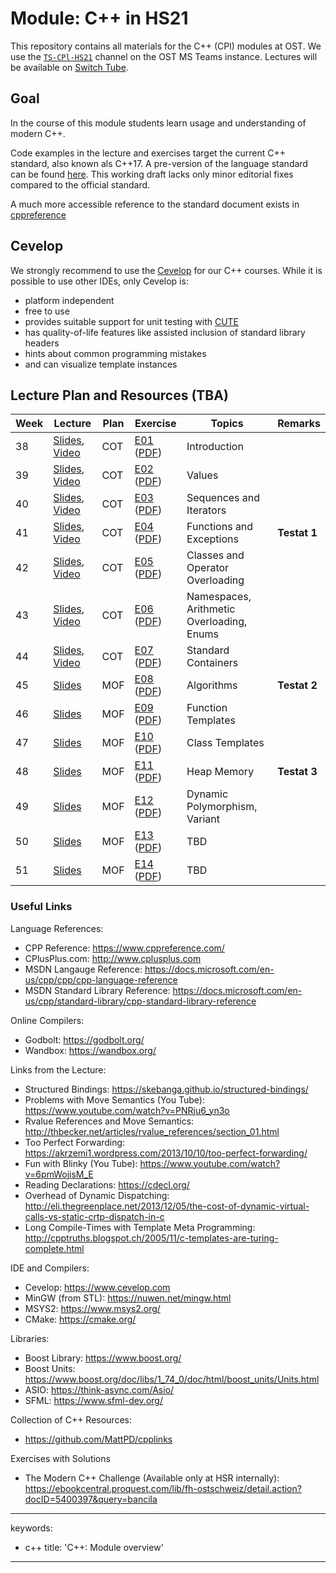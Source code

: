 # Module: C++ in HS21

This repository contains all materials for the C++ (CPl) modules at OST.
We use the [`TS-CPl-HS21`](https://teams.microsoft.com/l/team/19%3aee9d1b0dc838423686a103f7b8cbf2c9%40thread.tacv2/conversations?groupId=40fb7d97-bf4e-48c6-b28c-681a2d2fdf04&tenantId=a6e70fa3-1c7a-4aa2-a25e-836eea52ca22) channel on the OST MS Teams instance.
Lectures will be available on [Switch Tube](https://tube.switch.ch/channels/889a82a4).

## Goal

In the course of this module students learn usage and understanding of modern C++.

Code examples in the lecture and exercises target the current C++ standard, also known als C++17.
A pre-version of the language standard can be found [here](http://www.open-std.org/jtc1/sc22/wg21/docs/papers/2017/n4659.pdf).
This working draft lacks only minor editorial fixes compared to the official standard.

A much more accessible reference to the standard document exists in [cppreference]( https://en.cppreference.com/w/)

## Cevelop

We strongly recommend to use the [Cevelop](https://www.cevelop.com) for our C++ courses.
While it is possible to use other IDEs, only Cevelop is:

- platform independent
- free to use
- provides suitable support for unit testing with [CUTE](https://www.cute-test.com)
- has quality-of-life features like assisted inclusion of standard library headers
- hints about common programming mistakes
- and can visualize template instances

## Lecture Plan and Resources (TBA)

| Week | Lecture                                                           | Plan | Exercise                                                                                | Topics                                                 | Remarks        |
|------|-------------------------------------------------------------------|------|-----------------------------------------------------------------------------------------|--------------------------------------------------------|----------------|
| 38   | [Slides](week01), [Video](https://tube.switch.ch/videos/41b34752) | COT  | [E01](week01/README.md) ([PDF](/../-/jobs/artifacts/master/file/week01.pdf?job=week01)) | Introduction                                           |                |
| 39   | [Slides](week02), [Video](https://tube.switch.ch/videos/af786ac1) | COT  | [E02](week02/README.md) ([PDF](/../-/jobs/artifacts/master/file/week02.pdf?job=week02)) | Values                                                 |                |
| 40   | [Slides](week03), [Video](https://tube.switch.ch/videos/0216adb3) | COT  | [E03](week03/README.md) ([PDF](/../-/jobs/artifacts/master/file/week03.pdf?job=week03)) | Sequences and Iterators                                |                |
| 41   | [Slides](week04), [Video](https://tube.switch.ch/videos/ffb06a12) | COT  | [E04](week04/README.md) ([PDF](/../-/jobs/artifacts/master/file/week04.pdf?job=week04)) | Functions and Exceptions                               | **Testat 1**   |
| 42   | [Slides](week05), [Video](https://tube.switch.ch/videos/3f9e7d90) | COT  | [E05](week05/README.md) ([PDF](/../-/jobs/artifacts/master/file/week05.pdf?job=week05)) | Classes and Operator Overloading                       |                |
| 43   | [Slides](week06), [Video](https://tube.switch.ch/videos/cb762743) | COT  | [E06](week06/README.md) ([PDF](/../-/jobs/artifacts/master/file/week06.pdf?job=week06)) | Namespaces, Arithmetic Overloading, Enums              |                |
| 44   | [Slides](week07), [Video](https://tube.switch.ch/videos/a00095cb) | COT  | [E07](week07/README.md) ([PDF](/../-/jobs/artifacts/master/file/week07.pdf?job=week07)) | Standard Containers                                    |                |
| 45   | [Slides](week08)                                                  | MOF  | [E08](week08/README.md) ([PDF](/../-/jobs/artifacts/master/file/week08.pdf?job=week08)) | Algorithms                                             | **Testat 2**   |
| 46   | [Slides](week09)                                                  | MOF  | [E09](week09/README.md) ([PDF](/../-/jobs/artifacts/master/file/week09.pdf?job=week09)) | Function Templates                                     |                |
| 47   | [Slides](week10)                                                  | MOF  | [E10](week10/README.md) ([PDF](/../-/jobs/artifacts/master/file/week10.pdf?job=week10)) | Class Templates                                        |                |
| 48   | [Slides](week11)                                                  | MOF  | [E11](week11/README.md) ([PDF](/../-/jobs/artifacts/master/file/week11.pdf?job=week11)) | Heap Memory                                            | **Testat 3**   |
| 49   | [Slides](week12)                                                  | MOF  | [E12](week12/README.md) ([PDF](/../-/jobs/artifacts/master/file/week12.pdf?job=week12)) | Dynamic Polymorphism, Variant                          |                |
| 50   | [Slides](week13)                                                  | MOF  | [E13](week13/README.md) ([PDF](/../-/jobs/artifacts/master/file/week13.pdf?job=week13)) | TBD                                                    |                |
| 51   | [Slides](week14)                                                  | MOF  | [E14](week14/README.md) ([PDF](/../-/jobs/artifacts/master/file/week14.pdf?job=week14)) | TBD                                                    |                |

### Useful Links

Language References:
- CPP Reference: https://www.cppreference.com/
- CPlusPlus.com: http://www.cplusplus.com
- MSDN Langauge Reference: https://docs.microsoft.com/en-us/cpp/cpp/cpp-language-reference
- MSDN Standard Library Reference: https://docs.microsoft.com/en-us/cpp/standard-library/cpp-standard-library-reference

Online Compilers:
- Godbolt: https://godbolt.org/
- Wandbox: https://wandbox.org/

Links from the Lecture:
- Structured Bindings: https://skebanga.github.io/structured-bindings/
- Problems with Move Semantics (You Tube): https://www.youtube.com/watch?v=PNRju6_yn3o
- Rvalue References and Move Semantics: http://thbecker.net/articles/rvalue_references/section_01.html
- Too Perfect Forwarding: https://akrzemi1.wordpress.com/2013/10/10/too-perfect-forwarding/
- Fun with Blinky (You Tube): https://www.youtube.com/watch?v=6pmWojisM_E
- Reading Declarations: https://cdecl.org/
- Overhead of Dynamic Dispatching: http://eli.thegreenplace.net/2013/12/05/the-cost-of-dynamic-virtual-calls-vs-static-crtp-dispatch-in-c
- Long Compile-Times with Template Meta Programming: http://cpptruths.blogspot.ch/2005/11/c-templates-are-turing-complete.html

IDE and Compilers:
- Cevelop: https://www.cevelop.com
- MinGW (from STL): https://nuwen.net/mingw.html
- MSYS2: https://www.msys2.org/
- CMake: https://cmake.org/

Libraries:
- Boost Library: https://www.boost.org/
- Boost Units: https://www.boost.org/doc/libs/1_74_0/doc/html/boost_units/Units.html
- ASIO: https://think-async.com/Asio/ 
- SFML: https://www.sfml-dev.org/

Collection of C++ Resources:
- https://github.com/MattPD/cpplinks

Exercises with Solutions
- The Modern C++ Challenge (Available only at HSR internally): https://ebookcentral.proquest.com/lib/fh-ostschweiz/detail.action?docID=5400397&query=bancila

---
keywords:
- c++
title: 'C++: Module overview'
---

